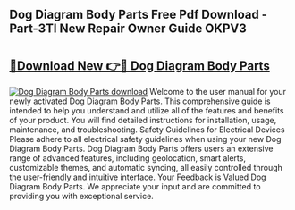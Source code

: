 ## Dog Diagram Body Parts Free Pdf Download - Part-3Tl New Repair Owner Guide OKPV3

# <h2><a href="http://dfr5hg1.blite.top/?on=Dog+Diagram+Body+Parts">🔗Download New 👉🔴 Dog Diagram Body Parts</a></h2>

[![Dog Diagram Body Parts download](https://i.imgur.com/lujVjoI.png)](http://dfr5hg1.blite.top/?on=Dog+Diagram+Body+Parts)
Welcome to the user manual for your newly activated Dog Diagram Body Parts. This comprehensive guide is intended to help you understand and utilize all of the features and benefits of your product. You will find detailed instructions for installation, usage, maintenance, and troubleshooting. Safety Guidelines for Electrical Devices Please adhere to all electrical safety guidelines when using your new Dog Diagram Body Parts. Dog Diagram Body Parts offers users an extensive range of advanced features, including geolocation, smart alerts, customizable themes, and automatic syncing, all easily controlled through the user-friendly and intuitive interface. Your Feedback is Valued Dog Diagram Body Parts. We appreciate your input and are committed to providing you with exceptional service.
